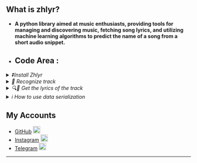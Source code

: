## What is zhlyr?
  - **A python library aimed at music enthusiasts, providing tools for managing and discovering music, fetching song lyrics, and utilizing machine learning algorithms to predict the name of a song from a short audio snippet.**

- ## Code Area :

<details> 
<summary>
<i>⏬Install Zhlyr</i>
</summary>
  
```python3
💲pip install zhlyr
```
------
</details>

<details>
  <summary>
  <i>🎵 Recognize track</i>
  </summary>
  <br>Recognize a track based on a file</br>

  ```python3
  # Get full track json response object info

  import asynico
  from zhlyr import Reconize
  data = '/root/user/dir/simple.mp3'
  async def get_info():
    reco = await Reconize(data)
    print(reco.json())
  loop = asynico.new_event_loop()
  loop.run_until_complete(get_info)

  # You can get respnose info as string response 
  reco = Reconize(data)
  print(reco.text)
  ```
------

</details>

<details>
  <summary>
  <i>🔍🎼 Get the lyrics of the track </i>
  </summary>
  <br>
  
  Get lyrics from title of the track
  </br>
  
  ```python3
  from zhlyr import ZhLyr
  lyrics = ZhLyr.GetByTitle(title='save your trears',srt=false)
  # :GetByTitle: `title`: str : title of the track to get trrack from it.
  # :GetByTitle: `srt`: bool : if `true` he will return time as `srt` format.
  # :GetByTitle: return json object
  
  for time , lyric in lyrics.items():
    print(f'time {time} >>> lyric : {lyric}')
  ```
  
  <br>
  
  Get lyrics from details of track
  </br>
  ```python3
  lyrics = ZhLyr.GetByDetails(title='save your trears',artist='the weeknd',duration='3:35',srt=false)
  # :GetByDetails: `title`: str : title of the track to get trrack from it.
  # :GetByDetails: `artist`: str : artist of the track to get lyrics from it.
  # :GetByDetails: `duration` : Optional[str]=None : duration of the track to get lyrics from it.
  # :GetByDetails: `srt`: bool : if `true` he will return time as `srt` format.
  # :GetByDetails: return json object
  
  for time , lyric in lyrics.items():
    print(f'time {time} >>> lyric : {lyric}')
  ```
------
</details>

<details>
  


  <summary>
    <i>ℹ️ How to use data serialization </i>
  </summary>
  <br>
  
  Serialized data from response.
  </br>
  
  ```python3
  from zhlyr import Serializer
  data = your_json_data
  serialize = Serializer(data)
  print(serialize)
  ```
  <br>
  
  Get vlue from key with serialized data.
  </br>

  ```python3
  data = {'key1':'hello world!'}
  serialize = Serializer(data)
  print(serialize.key1)
  ```
------

</details>


## My Accounts
- [GitHub](https://github.com/Gaoc3/) [<img src="https://cdn-icons-png.flaticon.com/512/25/25231.png" alt="GitHub" width="20" height="20">](https://github.com/)
- [Instagram](https://www.instagram.com/mtsky.sensei/) [<img src="https://cdn-icons-png.flaticon.com/512/2111/2111463.png" alt="Instagram" width="20" height="20">](https://www.instagram.com/)
- [Telegram](https://nar4nar.t.me) [<img src="https://cdn-icons-png.flaticon.com/512/2111/2111646.png" alt="Telegram" width="20" height="20">](https://web.telegram.org/)
  
------

